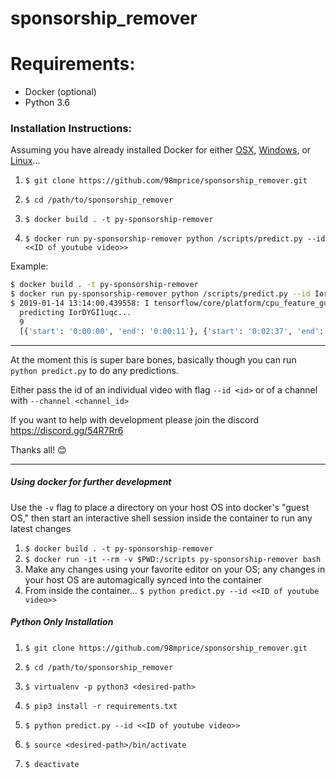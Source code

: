 # sponsorship_remover

# Requirements:
- Docker (optional)
- Python 3.6

### Installation Instructions:

Assuming you have already installed Docker for either [OSX](https://docs.docker.com/v17.09/docker-for-mac/install/), [Windows](https://docs.docker.com/v17.09/docker-for-windows/install/), or [Linux](https://docs.docker.com/v17.09/engine/installation/linux/docker-ce/ubuntu/)...

1. `$ git clone https://github.com/98mprice/sponsorship_remover.git`

1. `$ cd /path/to/sponsorship_remover`

1. `$ docker build . -t py-sponsorship-remover`

1. `$ docker run py-sponsorship-remover python /scripts/predict.py --id <<ID of youtube video>>`

Example:
```bash
$ docker build . -t py-sponsorship-remover
$ docker run py-sponsorship-remover python /scripts/predict.py --id IorDYGI1uqc
$ 2019-01-14 13:14:00.439558: I tensorflow/core/platform/cpu_feature_guard.cc:141] Your CPU supports instructions that this TensorFlow binary was not compiled to use: AVX2 FMA
  predicting IorDYGI1uqc...
  9
  [{'start': '0:00:00', 'end': '0:00:11'}, {'start': '0:02:37', 'end': '0:02:51'}, {'start': '0:06:01', 'end': '0:06:15'}, {'start': '0:08:34', 'end': '0:08:46'}, {'start': '0:09:05', 'end': '0:09:19'}, {'start': '0:09:12', 'end': '0:09:24'}, {'start': '0:09:18', 'end': '0:09:31'}]
```

---


At the moment this is super bare bones, basically though you can run `python predict.py` to do any predictions.

Either pass the id of an individual video with flag `--id <id>` or of a channel with `--channel <channel_id>`

If you want to help with development please join the discord https://discord.gg/54R7Rr6

Thanks all! 😊

---

##### Using docker for further development
Use the `-v` flag to place a directory on your host OS into docker's "guest OS," then start an interactive shell session inside the container to run any latest changes

1. `$ docker build . -t py-sponsorship-remover`
1. `$ docker run -it --rm -v $PWD:/scripts py-sponsorship-remover bash`
1. Make any changes using your favorite editor on your OS; any changes in your host OS are automagically synced into the container
1. From inside the container... `$ python predict.py --id <<ID of youtube video>>`

##### Python Only Installation

1. `$ git clone https://github.com/98mprice/sponsorship_remover.git`

1. `$ cd /path/to/sponsorship_remover`

1. `$ virtualenv -p python3 <desired-path>`

1. `$ pip3 install -r requirements.txt`

1. `$ python predict.py --id <<ID of youtube video>>`

1. `$ source <desired-path>/bin/activate`

1. `$ deactivate`
